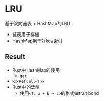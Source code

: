 # LRU

基于双向链表 + HashMap的LRU

- 链表用于存储
- HashMap用于对key索引

## Result

- Rust中HashMap的使用
	* `get`
- `Rc<RefCell<T>>`
- Rust中的泛型
	* 使用`<T: a + b + c>`的格式做trait bond

